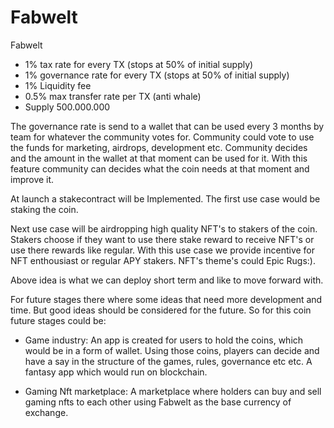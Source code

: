 # Fabwelt
Fabwelt

 - 1% tax rate for every TX (stops at 50% of initial supply)
 - 1% governance rate for every TX (stops at 50% of initial supply)
 - 1% Liquidity fee
 - 0.5% max transfer rate per TX (anti whale)
 - Supply 500.000.000

The governance rate is send to a wallet that can be used every 3 months by team for whatever the community votes for. Community could vote to use the funds for marketing, airdrops, development etc. Community decides and the amount in the wallet at that moment can be used for it. With this feature community can decides what the coin needs at that moment and improve it.

At launch a stakecontract will be Implemented. The first use case would be staking the coin.

Next use case will be airdropping high quality NFT's to stakers of the coin. Stakers choose if they want to use there stake reward to receive NFT's or use there rewards like regular. With this use case we provide incentive for NFT enthousiast or regular APY stakers. NFT's theme's could Epic Rugs:).

Above idea is what we can deploy short term and like to move forward with.

For future stages there where some ideas that need more development and time. But good ideas should be considered for the future. So for this coin future stages could be:

 - Game industry: An app is created for users to hold the coins, which would be in a form of wallet. Using those coins, players can decide and have a say in the structure of the games, rules, governance etc etc.
A fantasy app which would run on blockchain.

- Gaming Nft marketplace: A marketplace where holders can buy and sell gaming nfts to each other using Fabwelt as the base currency of exchange.
